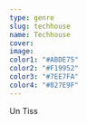 ```yaml
---
type: genre
slug: techhouse
name: Techhouse
cover:
image:
color1: "#ABDE75"
color2: "#F19952"
color3: "#7EE7FA"
color4: "#827E9F"
---
```



Un Tiss
